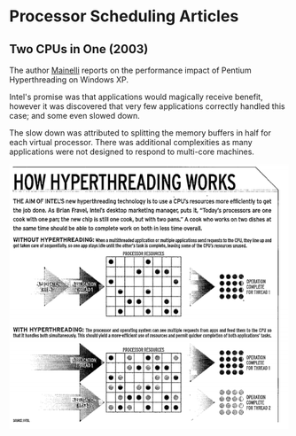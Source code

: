 # Processor Scheduling Articles

## Two CPUs in One (2003)

The author [Mainelli](TwoCpus_In_One.pdf) reports on the performance impact of Pentium Hyperthreading on Windows XP.

Intel's promise was that applications would magically receive benefit, however it was discovered that very few applications correctly handled this case; and some even slowed down.

The slow down was attributed to splitting the memory buffers in half for each virtual processor. There was additional complexities as many applications were not designed to respond to multi-core machines.

![hyperthreading.png](hyperthreading.png)
